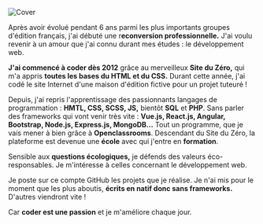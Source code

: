 ![Cover](https://github.com/ClemTeboll/ClemTeboll/main/img/Bandeau.png)

Après avoir évolué pendant 6 ans parmi les plus importants groupes d'édition français, j'ai débuté une r**econversion professionnelle.**
J'ai voulu revenir à un amour que j'ai connu durant mes études : le développement web.

**J'ai commencé à coder dès 2012** grâce au merveilleux **Site du Zéro,** qui m'a appris **toutes les bases du HTML et du CSS.**
Durant cette année, j'ai codé le site Internet d'une maison d'édition fictive pour un projet tuteuré !

Depuis, j'ai repris l'apprentissage des passionnants langages de programmation : **HMTL, CSS, SCSS, JS,** bientôt **SQL** et **PHP**. Sans parler des frameworks qui vont venir très vite : **Vue.js, React.js, Angular, Bootstrap, Node.js, Express.js, MongoDB…** Tout un programme, que je vais mener à bien grâce à **Openclassrooms**. Descendant du Site du Zéro, la plateforme est devenue une **école** avec qui j'entre en **formation**.

Sensible aux **questions écologiques,** je défends des valeurs éco-responsables. Je m'intéresse à celles concernant le développement web.

Je poste sur ce compte GitHub les projets que je réalise. Je n'ai mis pour le moment que les plus aboutis, **écrits en natif donc sans frameworks.** D'autres viendront vite !

Car **coder est une passion** et je m'améliore chaque jour.


<!--
**ClemTeboll/ClemTeboll** is a ✨ _special_ ✨ repository because its `README.md` (this file) appears on your GitHub profile.

Here are some ideas to get you started:

- 🔭 I’m currently working on ...
- 🌱 I’m currently learning ...
- 👯 I’m looking to collaborate on ...
- 🤔 I’m looking for help with ...
- 💬 Ask me about ...
- 📫 How to reach me: ...
- 😄 Pronouns: ...
- ⚡ Fun fact: ...
-->
